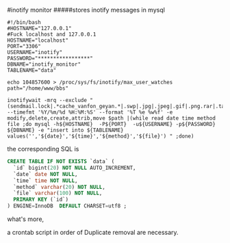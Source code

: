 #inotify monitor
#####stores inotify messages in mysql


```shell
#!/bin/bash
#HOSTNAME="127.0.0.1"
#Fuck localhost and 127.0.0.1
HOSTNAME="localhost"
PORT="3306"
USERNAME="inotify"
PASSWORD="*****************"
DBNAME="inotify_monitor"
TABLENAME="data"

echo 104857600 > /proc/sys/fs/inotify/max_user_watches
path="/home/www/bbs"

inotifywait -mrq --exclude "(sendmail.lock|.*cache_vanfon_geyan.*|.swp|.jpg|.jpeg|.gif|.png.rar|.tar.gz|.gz|.txt|.zip|.bak)" --timefmt '%Y/%m/%d %H:%M:%S' --format '%T %e %w%f' -e modify,delete,create,attrib,move $path |(while read date time method file ;do mysql -h${HOSTNAME}  -P${PORT}  -u${USERNAME} -p${PASSWORD} ${DBNAME} -e "insert into ${TABLENAME} values('','${date}','${time}','${method}','${file}') " ;done)

```


the corresponding SQL is

```SQL
CREATE TABLE IF NOT EXISTS `data` (
  `id` bigint(20) NOT NULL AUTO_INCREMENT,
  `date` date NOT NULL,
  `time` time NOT NULL,
  `method` varchar(20) NOT NULL,
  `file` varchar(100) NOT NULL,
  PRIMARY KEY (`id`)
) ENGINE=InnoDB  DEFAULT CHARSET=utf8 ;
```

what's more,

a crontab script in order of Duplicate removal are necessary.


